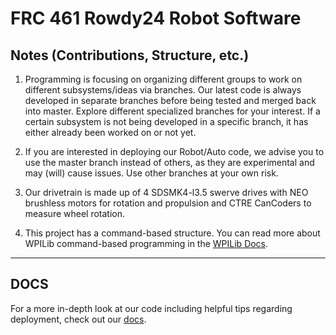 # FRC 461 Rowdy24 Robot Software

## Notes (Contributions, Structure, etc.)

  1. Programming is focusing on organizing different groups to work on different subsystems/ideas via branches. Our latest code is always developed in separate branches before being
  tested and merged back into master. Explore different specialized branches for your interest. If a certain subsystem is not being developed in a specific branch, it has either already been worked on or not yet.

  2. If you are interested in deploying our Robot/Auto code, we advise you to use the master branch instead of others, as they are experimental and may (will) cause issues. Use other branches at your own risk.
  
  3. Our drivetrain is made up of 4 SDSMK4-l3.5 swerve drives with NEO brushless motors for rotation and propulsion and CTRE CanCoders to measure wheel rotation.
  
  4. This project has a command-based structure. You can read more about WPILib command-based programming in the [WPILib Docs](https://docs.wpilib.org/en/stable/docs/software/commandbased/index.html).

<hr>

## DOCS

  For a more in-depth look at our code including helpful tips regarding deployment, check out our [docs](doc/GETTING%20STARTED.md).